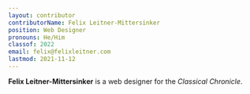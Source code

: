 ```yaml
---
layout: contributor
contributorName: Felix Leitner-Mittersinker
position: Web Designer
pronouns: He/Him
classof: 2022
email: felix@felixleitner.com
lastmod: 2021-11-12
---
```

**Felix Leitner-Mittersinker** is a web designer for the *Classical Chronicle*.
